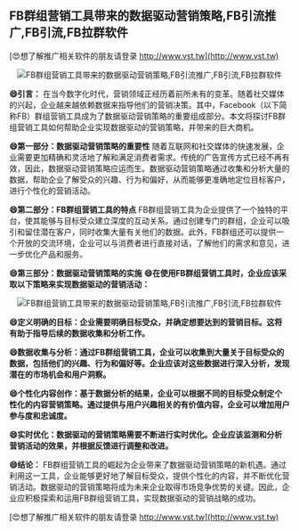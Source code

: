 ## **FB群组营销工具带来的数据驱动营销策略,FB引流推广,FB引流,FB拉群软件**

[😍想了解推广相关软件的朋友请登录 http://www.vst.tw](http://www.vst.tw)

 <center><img src="https://vst.tw/MP4/tuiguang/png/1.png" alt="FB群组营销工具带来的数据驱动营销策略,FB引流推广,FB引流,FB拉群软件"></center>

**😄引言：**
在当今数字化时代，营销领域正经历着前所未有的变革。随着社交媒体的兴起，企业越来越依赖数据来指导他们的营销决策。其中，Facebook（以下简称FB）群组营销工具成为了数据驱动营销策略的重要组成部分。本文将探讨FB群组营销工具如何帮助企业实现数据驱动的营销策略，并带来的巨大商机。

**😄第一部分：数据驱动营销策略的重要性**
随着互联网和社交媒体的快速发展，企业需要更加精确和灵活地了解和满足消费者需求。传统的广告宣传方式已经不再有效，因此，数据驱动营销策略应运而生。数据驱动营销策略通过收集和分析大量的数据，帮助企业了解受众的兴趣、行为和偏好，从而能够更准确地定位目标客户，进行个性化的营销活动。

**😄第二部分：FB群组营销工具的特点**
FB群组营销工具为企业提供了一个独特的平台，使其能够与目标受众建立深度的互动关系。通过创建专门的群组，企业可以吸引和留住潜在客户，同时收集大量有关他们的数据。此外，FB群组还可以提供一个开放的交流环境，企业可以与消费者进行直接对话，了解他们的需求和意见，进一步优化产品和服务。

**😄第三部分：数据驱动营销策略的实施**
**😄在使用FB群组营销工具时，企业应该采取以下策略来实现数据驱动的营销活动：**

 <center><img src="https://vst.tw/MP4/tuiguang/png/2.png" alt="FB群组营销工具带来的数据驱动营销策略,FB引流推广,FB引流,FB拉群软件"></center>

**😄定义明确的目标：企业需要明确目标受众，并确定想要达到的营销目标。这将有助于指导后续的数据收集和分析工作。**

**😄数据收集与分析：通过FB群组营销工具，企业可以收集到大量关于目标受众的数据，包括他们的兴趣、行为和偏好等。企业应该对这些数据进行深入分析，发现潜在的市场机会和用户洞察。**

**😄个性化内容创作：基于数据分析的结果，企业可以根据不同的目标受众制定个性化的内容营销策略。通过提供与用户兴趣相关的有价值内容，企业可以增加用户参与度和忠诚度。**

**😄实时优化：数据驱动的营销策略需要不断进行实时优化。企业应该监测和分析营销活动的效果，并根据反馈进行调整和改进。**

**😄结论：**
FB群组营销工具的崛起为企业带来了数据驱动营销策略的新机遇。通过利用这一工具，企业能够更好地了解目标受众，提供个性化的内容，并不断优化营销活动。数据驱动的营销策略将成为未来企业取得市场竞争优势的关键。因此，企业应积极探索和运用FB群组营销工具，实现数据驱动的营销战略的成功。

[😍想了解推广相关软件的朋友请登录 http://www.vst.tw](http://www.vst.tw)



